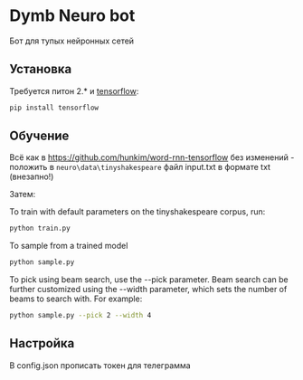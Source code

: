Dymb Neuro bot
==================
Бот для тупых нейронных сетей

Установка
---------

Требуется питон 2.* и [tensorflow](https://www.tensorflow.org/install/install_linux):
```bash
pip install tensorflow
```
Обучение
--------
Всё как в https://github.com/hunkim/word-rnn-tensorflow без изменений - положить в `neuro\data\tinyshakespeare` 
файл input.txt в формате txt (внезапно!)

Затем:

To train with default parameters on the tinyshakespeare corpus, run:
```bash
python train.py
```
To sample from a trained model
```bash
python sample.py
```
To pick using beam search, use the --pick parameter. Beam search can be further customized using the --width parameter, which sets the number of beams to search with. For example:
```bash
python sample.py --pick 2 --width 4
```
Настройка
---------
В config.json прописать токен для телеграмма